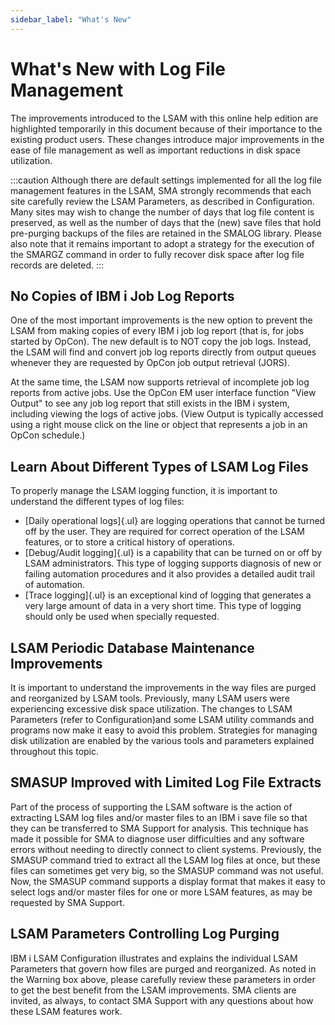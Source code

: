 ```yaml
---
sidebar_label: "What's New"
---
```


# What's New with Log File Management

The improvements introduced to the LSAM with this online help edition
are highlighted temporarily in this document because of their importance
to the existing product users. These changes introduce major
improvements in the ease of file management as well as important
reductions in disk space utilization.

:::caution
Although there are default settings implemented for all the log file management features in the LSAM, SMA strongly recommends that each site carefully review the LSAM Parameters, as described in Configuration. Many sites may wish to change the number of days that log file content is preserved, as well as the number of days that the (new) save files that hold pre-purging backups of the files are retained in the SMALOG library. Please also note that it remains important to adopt a strategy for the execution of the SMARGZ command in order to fully recover disk space after log file records are deleted.
:::

## No Copies of IBM i Job Log Reports

One of the most important improvements is the new option to prevent the
LSAM from making copies of every IBM i job log report (that is, for jobs
started by OpCon). The new default is to NOT copy the job logs. Instead,
the LSAM will find and convert job log reports directly from output
queues whenever they are requested by OpCon job output retrieval (JORS).

At the same time, the LSAM now supports retrieval of incomplete job log
reports from active jobs. Use the OpCon EM user interface function
\"View Output\" to see any job log report that still exists in the IBM i
system, including viewing the logs of active jobs. (View Output is
typically accessed using a right mouse click on the line or object that
represents a job in an OpCon schedule.)

## Learn About Different Types of LSAM Log Files

To properly manage the LSAM logging function, it is important to
understand the different types of log files:

- [Daily operational logs]{.ul} are logging operations that cannot be     turned off by the user. They are required for correct operation of
    the LSAM features, or to store a critical history of operations.
- [Debug/Audit logging]{.ul} is a capability that can be turned on or     off by LSAM administrators. This type of logging supports diagnosis
    of new or failing automation procedures and it also provides a
    detailed audit trail of automation.
- [Trace logging]{.ul} is an exceptional kind of logging that     generates a very large amount of data in a very short time. This
    type of logging should only be used when specially requested.

## LSAM Periodic Database Maintenance Improvements

It is important to understand the improvements in the way files are
purged and reorganized by LSAM tools. Previously, many LSAM users were
experiencing excessive disk space utilization. The changes to LSAM
Parameters (refer to Configuration)and some LSAM utility commands and
programs now make it easy to avoid this problem. Strategies for managing
disk utilization are enabled by the various tools and parameters
explained throughout this topic.

## SMASUP Improved with Limited Log File Extracts

Part of the process of supporting the LSAM software is the action of
extracting LSAM log files and/or master files to an IBM i save file so
that they can be transferred to SMA Support for analysis. This technique
has made it possible for SMA to diagnose user difficulties and any
software errors without needing to directly connect to client systems.
Previously, the SMASUP command tried to extract all the LSAM log files
at once, but these files can sometimes get very big, so the SMASUP
command was not useful. Now, the SMASUP command supports a display
format that makes it easy to select logs and/or master files for one or
more LSAM features, as may be requested by SMA Support.

## LSAM Parameters Controlling Log Purging

IBM i LSAM Configuration illustrates and explains the individual LSAM Parameters that govern how files are purged and
reorganized. As noted in the Warning box above, please carefully review
these parameters in order to get the best benefit from the LSAM
improvements. SMA clients are invited, as always, to contact SMA Support
with any questions about how these LSAM features work.
